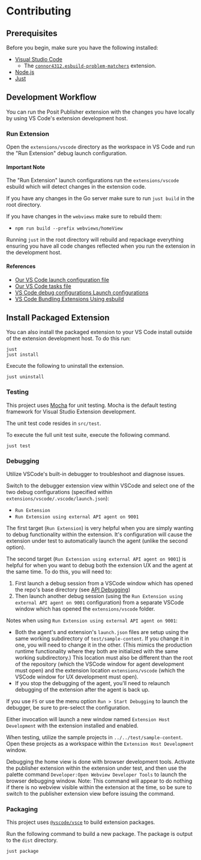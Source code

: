 # Contributing

## Prerequisites

Before you begin, make sure you have the following installed:

- [Visual Studio Code](https://code.visualstudio.com/download)
  - The [`connor4312.esbuild-problem-matchers`](https://marketplace.visualstudio.com/items?itemName=connor4312.esbuild-problem-matchers) extension.
- [Node.js](https://nodejs.org/en)
- [Just](https://just.systems)

## Development Workflow

You can run the Posit Publisher extension with the changes you have locally by
using VS Code's extension development host.

### Run Extension

Open the `extensions/vscode` directory as the workspace in VS Code
and run the "Run Extension" debug launch configuration.

#### Important Note

The "Run Extension" launch configurations run the `extensions/vscode` esbuild
which will detect changes in the extension code.

If you have any changes in the Go server make sure to run `just build` in the
root directory.

If you have changes in the `webviews` make sure to rebuild them:

- `npm run build --prefix webviews/homeView`

Running `just` in the root directory will rebuild and repackage everything
ensuring you have all code changes reflected when you run the extension in the
development host.

#### References

- [Our VS Code launch configuration file](.vscode/launch.json)
- [Our VS Code tasks file](.vscode/tasks.json)
- [VS Code debug configurations Launch configurations](https://code.visualstudio.com/docs/debugtest/debugging-configuration#_launch-configurations)
- [VS Code Bundling Extensions Using esbuild](https://code.visualstudio.com/api/working-with-extensions/bundling-extension#using-esbuild)

## Install Packaged Extension

You can also install the packaged extension to your VS Code install outside of
the extension development host. To do this run:

```console
just
just install
```

Execute the following to uninstall the extension.

```console
just uninstall
```

### Testing

This project uses [Mocha](https://mochajs.org) for unit testing. Mocha is the default testing framework for Visual Studio Extension development.

The unit test code resides in `src/test`.

To execute the full unit test suite, execute the following command.

```console
just test
```

### Debugging

Utilize VSCode's built-in debugger to troubleshoot and diagnose issues.

Switch to the debugger extension view within VSCode and select one of the two
debug configurations (specified within `extensions/vscode/.vscode/launch.json`):

- `Run Extension`
- `Run Extension using external API agent on 9001`

The first target (`Run Extension`) is very helpful when you are simply wanting to debug
functionality within the extension. It's configuration will cause the extension under test to
automatically launch the agent (unlike the second option).

The second target (`Run Extension using external API agent on 9001`) is helpful for when you want to debug
both the extension UX and the agent at the same time. To do this, you will need to:

1. First launch a debug session from a VSCode window which has opened the repo's base directory
   (see [API Debugging](./../../CONTRIBUTING.md#debugging-in-vs-code))
2. Then launch another debug session (using the `Run Extension using external API agent on 9001` configuration)
   from a separate VSCode window which has opened the `extensions/vscode` folder.

Notes when using `Run Extension using external API agent on 9001`:

- Both the agent's and extension's `launch.json` files are setup using the same working
  subdirectory of `test/sample-content`. If you change it in one, you will need to change it in the other.
  (This mimics the production runtime functionality where they both are initialized with the same working
  subdirectory.) This location must also be different than the root of the repository (which the VSCode
  window for agent development must open) and the extension location `extensions/vscode` (which the VSCode
  window for UX development must open).
- If you stop the debugging of the agent, you'll need to relaunch debugging of the extension after
  the agent is back up.

If you use `F5` or use the menu option `Run > Start Debugging` to launch the debugger,
be sure to pre-select the configuration.

Either invocation will launch a new window named `Extension Host Development` with the extension installed and enabled.

When testing, utilize the sample projects in `../../test/sample-content`. Open these projects as a workspace within the `Extension Host Development` window.

Debugging the home view is done with browser development tools. Activate the publisher extension within the
extension under test, and then use the palette command `Developer:Open Webview Developer Tools` to
launch the browser debugging window. Note: This command will appear to do nothing if there is no webview
visible within the extension at the time, so be sure to switch to the publisher extension view before issuing the command.

### Packaging

This project uses [`@vscode/vsce`](https://github.com/microsoft/vscode-vsce) to build extension packages.

Run the following command to build a new package. The package is output to the `dist` directory.

```console
just package
```
